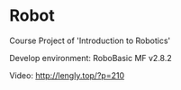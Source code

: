 # Robot

Course Project of 'Introduction to Robotics'

Develop environment: RoboBasic MF v2.8.2

Video: http://lengly.top/?p=210
